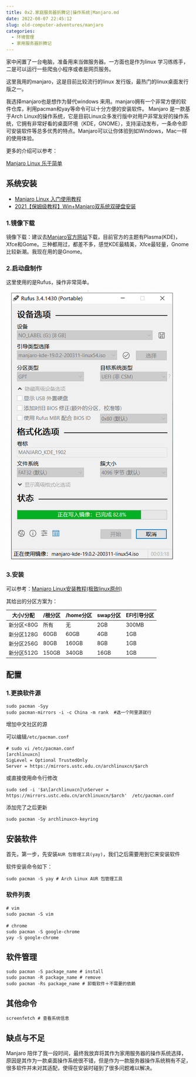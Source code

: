 ```yaml
---
title: 0x2.家庭服务器折腾记|操作系统|Manjaro.md
date: 2022-08-07 22:45:12
slug: old-computer-adventures/manjaro
categories: 
  - 环境管理
  - 家用服务器折腾记
---
```


家中闲置了一台电脑，准备用来当做服务器。一方面也是作为linux 学习练练手，二是可以运行一些爬虫小程序或者是网页服务。

这里我用的manjaro，这是目前比较流行的linux 发行版，最热门的linux桌面发行版之一。

我选择manjaro也是想作为替代windows 来用。manjaro拥有一个非常方便的软件仓库，利用pacman和yay等命令可以十分方便的安装软件。
Manjaro 是一款基于Arch Linux的操作系统，它是目前Linux众多发行版中对用户非常友好的操作系统，它拥有非常好看的桌面环境（KDE，GNOME），支持滚动发布，一条命令即可安装软件等总多优秀的特点。Manjaro可以让你体验到如Windows，Mac一样的使用体验。

更多的介绍可以参考：

[Manjaro Linux 乐于简单](https://manjaro.org.cn/)

<!--more-->
<!-- truncate -->

## 系统安装

- [Manjaro Linux 入门使用教程](https://segmentfault.com/a/1190000041023208)
- [2021【保姆级教程】Win+Manjaro双系统双硬盘安装](https://zhuanlan.zhihu.com/p/376787855)

### 1.镜像下载

镜像下载：建议去[Manjaro官方网站](https://www.manjaro.org/download/)下载，目前官方的主题有Plasma(KDE)，Xfce和Gome。三种都用过，都差不多，感觉KDE最精美，Xfce最轻量，Gnome比较新潮。我现在用的是Gnome。

### 2.启动盘制作

这里使用的是Rufus，操作非常简单。

![file](./assets/img/1460000041023211.png)

### 3.安装

可以参考：[Manjaro Linux安装教程(极致linux原创)](https://linuxacme.cn/99)

其给出的分区方案为：

| 大小/分配  | /根分区 | /home分区 | swap分区 | EFI引导分区 |
| ---------- | ------- | --------- | -------- | ----------- |
| 新分区<80G | 所有    | 无        | 2GB      | 300MB       |
| 新分区128G | 60GB    | 60GB      | 4GB      | 1GB         |
| 新分区256G | 80GB    | 160GB     | 8GB      | 1GB         |
| 新分区512G | 150GB   | 340GB     | 16GB     | 1GB         |

## 配置

### 1.更换软件源

```
sudo pacman -Syy
sudo pacman-mirrors -i -c China -m rank  #选一个阿里源就行
```

增加中文社区的源

可以编辑`/etc/pacman.conf`

```
# sudo vi /etc/pacman.conf
[archlinuxcn]
SigLevel = Optional TrustedOnly
Server = https://mirrors.ustc.edu.cn/archlinuxcn/$arch
```

或直接使用命令行修改

```
sudo sed -i '$a\[archlinuxcn]\nServer = https://mirrors.ustc.edu.cn/archlinuxcn/$arch'  /etc/pacman.conf
```

添加完了之后更新

```
sudo pacman -Sy archlinuxcn-keyring
```

## 安装软件

首先，第一步，先安装`AUR 包管理工具(yay)`，我们之后需要用到它来安装软件

软件安装命令如下：

```
sudo pacman -S yay # Arch Linux AUR 包管理工具
```

### 软件列表

```
# vim
sudo pacman -S vim

# chrome
sudo pacman -S google-chrome
yay -S google-chrome
```

## 软件管理

```
sudo pacman -S package_name # install
sudo pacman -R package_name # remove
sudo pacman -Rs package_name # 卸载软件＋不需要的依赖
```

## 其他命令

```
screenfetch # 查看系统信息
```

## 缺点与不足

Manjaro 陪伴了我一段时间，最终我放弃将其作为家用服务器的操作系统选择，原因是其作为一款桌面操作系统很不错，但是作为一款服务器操作系统稍有不足，很多软件并未对其适配，使得在安装时碰到了很多问题难以解决。
